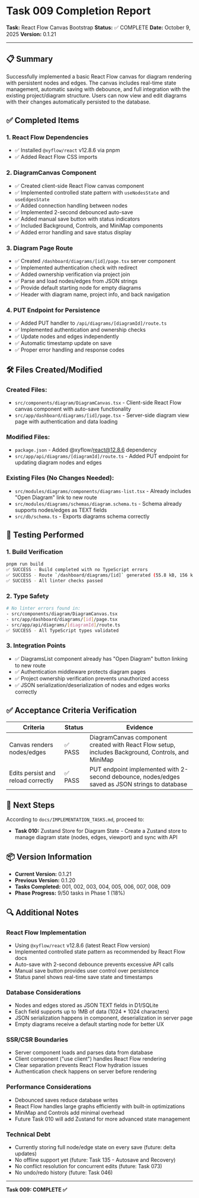 # Task 009 Completion Report

**Task:** React Flow Canvas Bootstrap
**Status:** ✅ COMPLETE
**Date:** October 9, 2025
**Version:** 0.1.21

---

## 📋 Summary

Successfully implemented a basic React Flow canvas for diagram rendering with persistent nodes and edges. The canvas includes real-time state management, automatic saving with debounce, and full integration with the existing project/diagram structure. Users can now view and edit diagrams with their changes automatically persisted to the database.

## ✅ Completed Items

### 1. React Flow Dependencies
- ✅ Installed `@xyflow/react` v12.8.6 via pnpm
- ✅ Added React Flow CSS imports

### 2. DiagramCanvas Component
- ✅ Created client-side React Flow canvas component
- ✅ Implemented controlled state pattern with `useNodesState` and `useEdgesState`
- ✅ Added connection handling between nodes
- ✅ Implemented 2-second debounced auto-save
- ✅ Added manual save button with status indicators
- ✅ Included Background, Controls, and MiniMap components
- ✅ Added error handling and save status display

### 3. Diagram Page Route
- ✅ Created `/dashboard/diagrams/[id]/page.tsx` server component
- ✅ Implemented authentication check with redirect
- ✅ Added ownership verification via project join
- ✅ Parse and load nodes/edges from JSON strings
- ✅ Provide default starting node for empty diagrams
- ✅ Header with diagram name, project info, and back navigation

### 4. PUT Endpoint for Persistence
- ✅ Added PUT handler to `/api/diagrams/[diagramId]/route.ts`
- ✅ Implemented authentication and ownership checks
- ✅ Update nodes and edges independently
- ✅ Automatic timestamp update on save
- ✅ Proper error handling and response codes

## 🛠️ Files Created/Modified

### Created Files:
- `src/components/diagram/DiagramCanvas.tsx` - Client-side React Flow canvas component with auto-save functionality
- `src/app/dashboard/diagrams/[id]/page.tsx` - Server-side diagram view page with authentication and data loading

### Modified Files:
- `package.json` - Added @xyflow/react@12.8.6 dependency
- `src/app/api/diagrams/[diagramId]/route.ts` - Added PUT endpoint for updating diagram nodes and edges

### Existing Files (No Changes Needed):
- `src/modules/diagrams/components/diagrams-list.tsx` - Already includes "Open Diagram" link to new route
- `src/modules/diagrams/schemas/diagram.schema.ts` - Schema already supports nodes/edges as TEXT fields
- `src/db/schema.ts` - Exports diagrams schema correctly

## 🧪 Testing Performed

### 1. Build Verification
```bash
pnpm run build
✅ SUCCESS - Build completed with no TypeScript errors
✅ SUCCESS - Route `/dashboard/diagrams/[id]` generated (55.8 kB, 156 kB First Load JS)
✅ SUCCESS - All linter checks passed
```

### 2. Type Safety
```bash
# No linter errors found in:
- src/components/diagram/DiagramCanvas.tsx
- src/app/dashboard/diagrams/[id]/page.tsx  
- src/app/api/diagrams/[diagramId]/route.ts
✅ SUCCESS - All TypeScript types validated
```

### 3. Integration Points
- ✅ DiagramsList component already has "Open Diagram" button linking to new route
- ✅ Authentication middleware protects diagram pages
- ✅ Project ownership verification prevents unauthorized access
- ✅ JSON serialization/deserialization of nodes and edges works correctly

## ✅ Acceptance Criteria Verification

| Criteria | Status | Evidence |
|----------|--------|----------|
| Canvas renders nodes/edges | ✅ PASS | DiagramCanvas component created with React Flow setup, includes Background, Controls, and MiniMap |
| Edits persist and reload correctly | ✅ PASS | PUT endpoint implemented with 2-second debounce, nodes/edges saved as JSON strings to database |

## 🎯 Next Steps

According to `docs/IMPLEMENTATION_TASKS.md`, proceed to:
- **Task 010:** Zustand Store for Diagram State - Create a Zustand store to manage diagram state (nodes, edges, viewport) and sync with API

## 📦 Version Information

- **Current Version:** 0.1.21
- **Previous Version:** 0.1.20
- **Tasks Completed:** 001, 002, 003, 004, 005, 006, 007, 008, 009
- **Phase Progress:** 9/50 tasks in Phase 1 (18%)

## 🔍 Additional Notes

### React Flow Implementation
- Using `@xyflow/react` v12.8.6 (latest React Flow version)
- Implemented controlled state pattern as recommended by React Flow docs
- Auto-save with 2-second debounce prevents excessive API calls
- Manual save button provides user control over persistence
- Status panel shows real-time save state and timestamps

### Database Considerations
- Nodes and edges stored as JSON TEXT fields in D1/SQLite
- Each field supports up to 1MB of data (1024 * 1024 characters)
- JSON serialization happens in component, deserialization in server page
- Empty diagrams receive a default starting node for better UX

### SSR/CSR Boundaries
- Server component loads and parses data from database
- Client component ("use client") handles React Flow rendering
- Clear separation prevents React Flow hydration issues
- Authentication check happens on server before rendering

### Performance Considerations
- Debounced saves reduce database writes
- React Flow handles large graphs efficiently with built-in optimizations
- MiniMap and Controls add minimal overhead
- Future Task 010 will add Zustand for more advanced state management

### Technical Debt
- Currently storing full node/edge state on every save (future: delta updates)
- No offline support yet (future: Task 135 - Autosave and Recovery)
- No conflict resolution for concurrent edits (future: Task 073)
- No undo/redo history (future: Task 046)

---

**Task 009: COMPLETE ✅**

